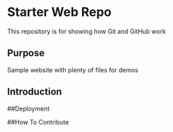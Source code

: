 # Starter Web Repo

This repository is for showing how Git and GitHub work

## Purpose

Sample website with plenty of files for demos

## Introduction

##Deployment

##How To Contribute